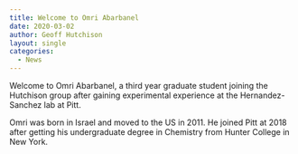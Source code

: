 ```yaml
---
title: Welcome to Omri Abarbanel
date: 2020-03-02
author: Geoff Hutchison
layout: single
categories:
  - News
---
```


Welcome to Omri Abarbanel, a third year graduate student joining the Hutchison group after gaining experimental experience at the Hernandez-Sanchez lab at Pitt.

Omri was born in Israel and moved to the US in 2011. He joined Pitt at 2018 after getting his undergraduate degree in Chemistry from Hunter College in New York.
